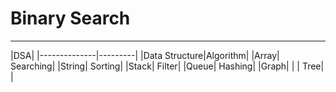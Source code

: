 # Binary Search
***

|DSA|
|--------------|---------|
|Data Structure|Algorithm|
|Array| Searching|
|String| Sorting|
|Stack| Filter|
|Queue| Hashing|
|Graph|        |
| Tree|        |

